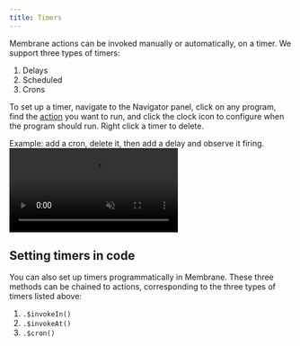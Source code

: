 ```yaml
---
title: Timers
---
```


Membrane actions can be invoked manually or automatically, on a timer. We support three types of timers:

1. Delays
2. Scheduled
3. Crons

To set up a timer, navigate to the Navigator panel, click on any program, find the [action](/concepts/schema#actions) you want to run, and click the clock icon to configure when the program should run. Right click a timer to delete.

Example: add a cron, delete it, then add a delay and observe it firing.
<video src="/cloud-assets/timers.mp4" muted autoplay controls></video>

## Setting timers in code

You can also set up timers programmatically in Membrane. These three methods can be chained to actions, corresponding to the three types of timers listed above:

1. `.$invokeIn()`
2. `.$invokeAt()`
3. `.$cron()`
